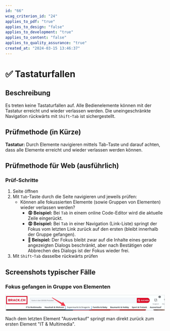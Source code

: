 ```yaml
---
id: "66"
wcag_criterion_id: "24"
applies_to_pdf: "true"
applies_to_design: "false"
applies_to_development: "true"
applies_to_content: "false"
applies_to_quality_assurance: "true"
created_at: "2024-03-15 13:46:37"
---
```


# ✅ Tastaturfallen

## Beschreibung

Es treten keine Tastaturfallen auf. Alle Bedienelemente können mit der Tastatur erreicht und wieder verlassen werden. Die uneingeschränkte Navigation rückwärts mit `Shift`-`Tab` ist sichergestellt.

## Prüfmethode (in Kürze)

**Tastatur:** Durch Elemente navigieren mittels Tab-Taste und darauf achten, dass alle Elemente erreicht und wieder verlassen werden können.

## Prüfmethode für Web (ausführlich)

### Prüf-Schritte

1. Seite öffnen
1. Mit `Tab`-Taste durch die Seite navigieren und jeweils prüfen:
    - Können alle fokussierten Elemente (sowie Gruppen von Elementen) wieder verlassen werden?
        - **😡 Beispiel:** Bei `Tab` in einem online Code-Editor wird die aktuelle Zeile eingerückt.
        - **😡 Beispiel:** Bei `Tab` in einer Navigation (Link-Liste) springt der Fokus vom letzten Link zurück auf den ersten (bleibt innerhalb der Gruppe gefangen).
        - **🙂 Beispiel:** Der Fokus bleibt zwar auf die Inhalte eines gerade angezeigten Dialogs beschränkt, aber nach Bestätigen oder Abbrechen des Dialogs ist der Fokus wieder frei.
1. Mit `Shift`-`Tab` dasselbe rückwärts prüfen

## Screenshots typischer Fälle

### Fokus gefangen in Gruppe von Elementen

![Fokus bleibt gefangen in Unter-Navigation (Brack)](images/fokus-bleibt-gefangen-in-unter-navigation-brack.png)

Nach dem letzten Element "Ausverkauf" springt man direkt zurück zum ersten Element "IT & Multimedia".